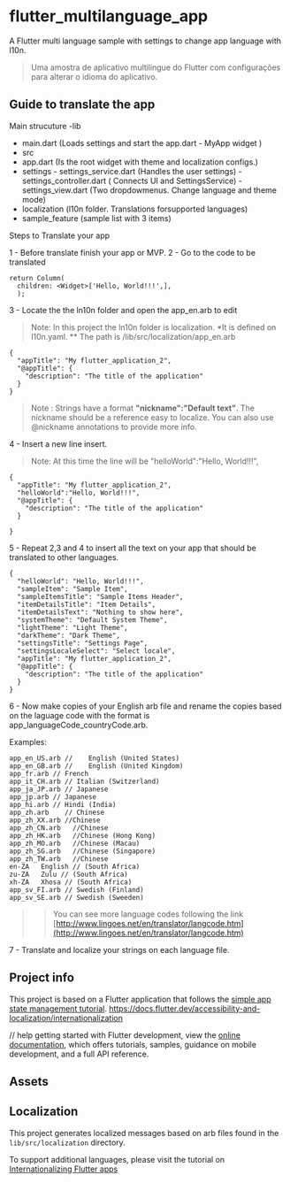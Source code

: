 # flutter_multilanguage_app

A Flutter multi language sample with settings to change app language with l10n.

>Uma amostra de aplicativo multilíngue do Flutter com configurações para alterar o idioma do aplicativo.



## Guide to translate the app

Main strucuture
-lib
 - main.dart (Loads settings and start the app.dart - MyApp widget )
  - src
   - app.dart (Is the root widget with theme and localization configs.)
   - settings
    - settings_service.dart (Handles the user settings)
    - settings_controller.dart ( Connects UI and SettingsService)
    - settings_view.dart (Two dropdowmenus. Change language and theme mode)
   - localization (l10n folder. Translations forsupported languages)
   - sample_feature (sample list with 3 items)

Steps to Translate your app

1 - Before translate finish your app or MVP.
2 - Go to the code to be translated
```
return Column(
  children: <Widget>['Hello, World!!!',],
  );

```
3 - Locate the the ln10n folder and open the app_en.arb to edit
>Note: In this project the ln10n folder is localization. *It is defined on l10n.yaml. ** The path is /lib/src/localization/app_en.arb 

```
{
  "appTitle": "My flutter_application_2",
  "@appTitle": {
    "description": "The title of the application"
  }
}
```
> Note : Strings have a format **"nickname":"Default text"**. The nickname should be a reference easy to localize. You can also use @nickname annotations to provide more info.

4 - Insert a new line insert. 

> Note: At this time the line will be "helloWorld":"Hello, World!!!",  

```
{ 
  "appTitle": "My flutter_application_2",
  "helloWorld":"Hello, World!!!", 
  "@appTitle": {
    "description": "The title of the application"
  }
   
}

```

5 - Repeat 2,3 and 4 to insert all the text on your app that should be translated to other languages.

```
{
  "helloWorld": "Hello, World!!!",
  "sampleItem": "Sample Item",
  "sampleItemsTitle": "Sample Items Header",
  "itemDetailsTitle": "Item Details",
  "itemDetailsText": "Nothing to show here",
  "systemTheme": "Default System Theme",
  "lightTheme": "Light Theme",
  "darkTheme": "Dark Theme",
  "settingsTitle": "Settings Page",
  "settingsLocaleSelect": "Select locale",
  "appTitle": "My flutter_application_2",
  "@appTitle": {
    "description": "The title of the application"
  }  
}

```

6 - Now make copies of your English arb file and rename the copies based on the laguage code with the format is app_languageCode_countryCode.arb.


Examples:
```
app_en_US.arb //	English (United States)
app_en_GB.arb //	English (United Kingdom)
app_fr.arb // French
app_it_CH.arb // Italian (Switzerland)
app_ja_JP.arb // Japanese
app_jp.arb // Japanese
app_hi.arb // Hindi (India)
app_zh.arb    // Chinese
app_zh_XX.arb //Chinese
app_zh_CN.arb	//Chinese
app_zh_HK.arb	//Chinese (Hong Kong)
app_zh_MO.arb	//Chinese (Macau)
app_zh_SG.arb	//Chinese (Singapore)
app_zh_TW.arb	//Chinese
en-ZA	English // (South Africa)
zu-ZA	Zulu // (South Africa)
xh-ZA	Xhosa // (South Africa)
app_sv_FI.arb // Swedish (Finland)
app_sv_SE.arb // Swedish (Sweeden)
```

>> You can see more language codes following the link 
[http://www.lingoes.net/en/translator/langcode.htm](http://www.lingoes.net/en/translator/langcode.htm)
 


7 - Translate and localize your strings on each language file.


## Project info
This project is based on a Flutter application that follows the
[simple app state management
tutorial](https://flutter.dev/docs/development/data-and-backend/state-mgmt/simple). https://docs.flutter.dev/accessibility-and-localization/internationalization



// help getting started with Flutter development, view the
[online documentation](https://flutter.dev/docs), which offers tutorials,
samples, guidance on mobile development, and a full API reference.

## Assets



## Localization

This project generates localized messages based on arb files found in
the `lib/src/localization` directory.

To support additional languages, please visit the tutorial on
[Internationalizing Flutter
apps](https://flutter.dev/docs/development/accessibility-and-localization/internationalization)
